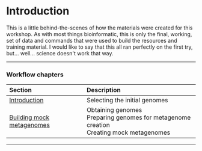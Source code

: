 # Introduction

This is a little behind-the-scenes of how the materials were created for this workshop. As with most things bioinformatic, this is only the final, working, set of data and commands that were used to build the resources and training material. I would like to say that this all ran perfectly on the first try, but... well... science doesn't work that way.

----

### Workflow chapters

|Section|Description|
|:---|:---|
|[Introduction](https://github.com/GenomicsAotearoa/metagenomics_summer_school/building_resources/0.introduction.md)|Selecting the initial genomes|
|[Building mock metagenomes](https://github.com/GenomicsAotearoa/metagenomics_summer_school/building_resources/1.building_mock_metagenomes.md)|Obtaining genomes<br>Preparing genomes for metagenome creation<br>Creating mock metagenomes|

----